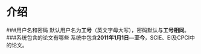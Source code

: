 # 介绍
###用户名和密码
默认用户名为**工号**（英文字母大写），密码默认与**工号相同**。
###系统包含的论文有哪些
系统中包含**2011年1月1日—至今**，SCIE、EI及CPCI中的论文。
